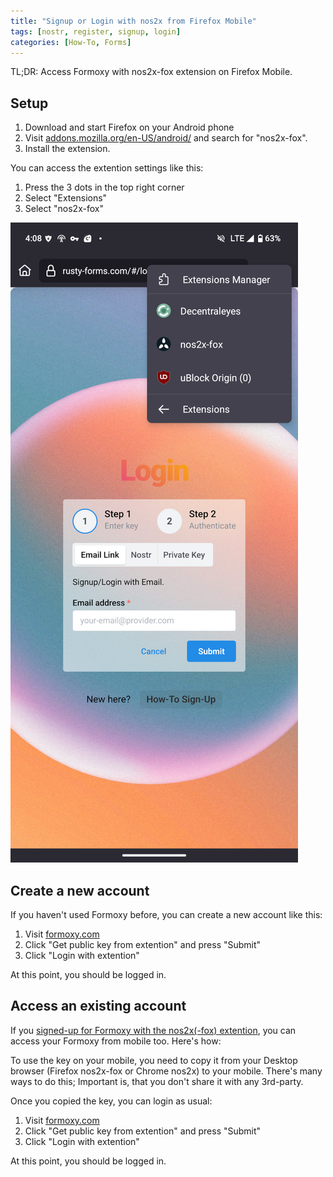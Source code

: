 ```yaml
---
title: "Signup or Login with nos2x from Firefox Mobile"
tags: [nostr, register, signup, login]
categories: [How-To, Forms]
---
```


TL;DR: Access Formoxy with nos2x-fox extension on Firefox Mobile.

## Setup

1. Download and start Firefox on your Android phone
2. Visit [addons.mozilla.org/en-US/android/](https://addons.mozilla.org/en-US/android/) and search for "nos2x-fox".
3. Install the extension.

You can access the extention settings like this:

1. Press the 3 dots in the top right corner
2. Select "Extensions"
3. Select "nos2x-fox"

![](/assets/images/firefox-nos2x-fox-android.png)

## Create a new account

If you haven't used Formoxy before, you can create a new account like this:

1. Visit [formoxy.com](https://formoxy.com/#/login)
2. Click "Get public key from extention" and press "Submit"
3. Click "Login with extention"

At this point, you should be logged in.

## Access an existing account

If you [signed-up for Formoxy with the nos2x(-fox) extention](/posts/get-started/), you can access your Formoxy from mobile too. Here's how:

To use the key on your mobile, you need to copy it from your Desktop browser (Firefox nos2x-fox or Chrome nos2x) to your mobile. There's many ways to do this; Important is, that you don't share it with any 3rd-party.

Once you copied the key, you can login as usual:

1. Visit [formoxy.com](https://formoxy.com/#/login)
2. Click "Get public key from extention" and press "Submit"
3. Click "Login with extention"

At this point, you should be logged in.